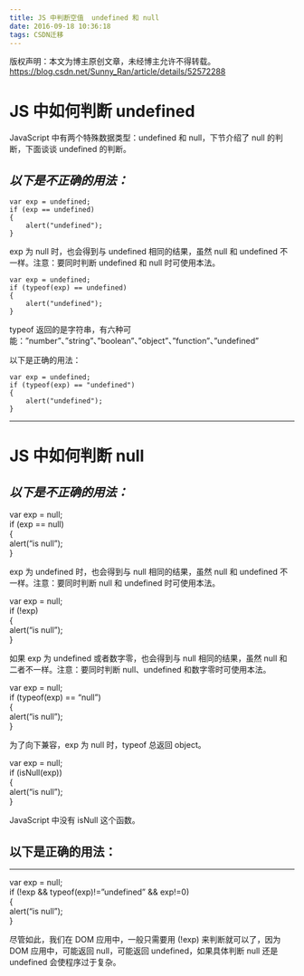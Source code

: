 ```yaml
---
title: JS 中判断空值  undefined 和 null
date: 2016-09-18 10:36:18
tags: CSDN迁移
---
```

 版权声明：本文为博主原创文章，未经博主允许不得转载。 https://blog.csdn.net/Sunny_Ran/article/details/52572288   
  # JS 中如何判断 undefined

 JavaScript 中有两个特殊数据类型：undefined 和 null，下节介绍了 null 的判断，下面谈谈 undefined 的判断。

 
## _以下是不正确的用法：_

 
```
var exp = undefined;
if (exp == undefined)
{
    alert("undefined");
}
```
 exp 为 null 时，也会得到与 undefined 相同的结果，虽然 null 和 undefined 不一样。注意：要同时判断 undefined 和 null 时可使用本法。

 
```
var exp = undefined;
if (typeof(exp) == undefined)
{
    alert("undefined");
}
```
 typeof 返回的是字符串，有六种可能：”number”、”string”、”boolean”、”object”、”function”、”undefined”

 以下是正确的用法：

 
```
var exp = undefined;
if (typeof(exp) == "undefined")
{
    alert("undefined");
}
```
 
--------
 
# JS 中如何判断 null

 
## _以下是不正确的用法：_

 var exp = null;   
 if (exp == null)   
 {   
 alert(“is null”);   
 }

 exp 为 undefined 时，也会得到与 null 相同的结果，虽然 null 和 undefined 不一样。注意：要同时判断 null 和 undefined 时可使用本法。

 var exp = null;   
 if (!exp)   
 {   
 alert(“is null”);   
 }

 如果 exp 为 undefined 或者数字零，也会得到与 null 相同的结果，虽然 null 和二者不一样。注意：要同时判断 null、undefined 和数字零时可使用本法。

 var exp = null;   
 if (typeof(exp) == “null”)   
 {   
 alert(“is null”);   
 }

 为了向下兼容，exp 为 null 时，typeof 总返回 object。

 var exp = null;   
 if (isNull(exp))   
 {   
 alert(“is null”);   
 }

 JavaScript 中没有 isNull 这个函数。

 
## **以下是正确的用法：**

 
--------
 var exp = null;   
 if (!exp && typeof(exp)!=”undefined” && exp!=0)   
 {   
 alert(“is null”);   
 } 

 尽管如此，我们在 DOM 应用中，一般只需要用 (!exp) 来判断就可以了，因为 DOM 应用中，可能返回 null，可能返回 undefined，如果具体判断 null 还是 undefined 会使程序过于复杂。

   
  
